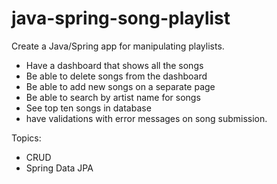 # java-spring-song-playlist
Create a Java/Spring app for manipulating playlists.
* Have a dashboard that shows all the songs
* Be able to delete songs from the dashboard
* Be able to add new songs on a separate page
* Be able to search by artist name for songs
* See top ten songs in database
* have validations with error messages on song submission.

Topics:
* CRUD
* Spring Data JPA